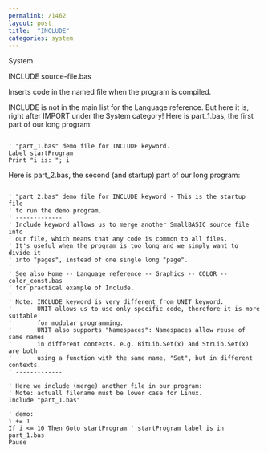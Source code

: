 ```yaml
---
permalink: /1462
layout: post
title:  "INCLUDE"
categories: system
---
```

System

INCLUDE source-file.bas

Inserts code in the named file when the program is compiled. 

INCLUDE is not in the main list for the Language reference. But here it is, right after IMPORT under the System category!
Here is part_1.bas, the first part of our long program:
```

' "part_1.bas" demo file for INCLUDE keyword.
Label startProgram
Print "i is: "; i

```

Here is part_2.bas, the second (and startup) part of our long program:
```

' "part_2.bas" demo file for INCLUDE keyword - This is the startup file
' to run the demo program.
' -------------
' Include keyword allows us to merge another SmallBASIC source file into 
' our file, which means that any code is common to all files.
' It's useful when the program is too long and we simply want to divide it
' into "pages", instead of one single long "page".
' 
' See also Home -- Language reference -- Graphics -- COLOR -- color_const.bas
' for practical example of Include.
'
' Note: INCLUDE keyword is very different from UNIT keyword. 
'       UNIT allows us to use only specific code, therefore it is more suitable 
'       for modular programming.
'       UNIT also supports "Namespaces": Namespaces allow reuse of same names 
'       in different contexts. e.g. BitLib.Set(x) and StrLib.Set(x) are both 
'       using a function with the same name, "Set", but in different contexts.
' -------------

' Here we include (merge) another file in our program:
' Note: actuall filename must be lower case for Linux.
Include "part_1.bas" 

' demo:
i += 1
If i <= 10 Then Goto startProgram ' startProgram label is in part_1.bas
Pause

```

